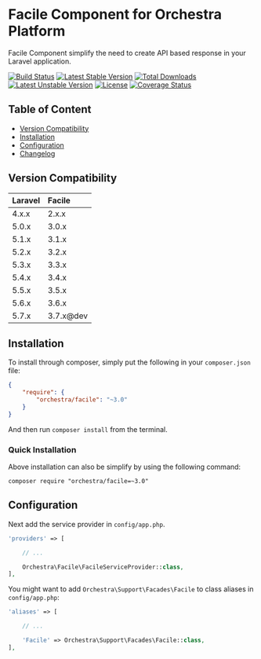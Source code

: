 Facile Component for Orchestra Platform
==============

Facile Component simplify the need to create API based response in your Laravel application.

[![Build Status](https://travis-ci.org/orchestral/facile.svg?branch=master)](https://travis-ci.org/orchestral/facile)
[![Latest Stable Version](https://poser.pugx.org/orchestra/facile/version)](https://packagist.org/packages/orchestra/facile)
[![Total Downloads](https://poser.pugx.org/orchestra/facile/downloads)](https://packagist.org/packages/orchestra/facile)
[![Latest Unstable Version](https://poser.pugx.org/orchestra/facile/v/unstable)](//packagist.org/packages/orchestra/facile)
[![License](https://poser.pugx.org/orchestra/facile/license)](https://packagist.org/packages/orchestra/facile)
[![Coverage Status](https://coveralls.io/repos/github/orchestral/facile/badge.svg?branch=3.6)](https://coveralls.io/github/orchestral/facile?branch=3.6)

## Table of Content

* [Version Compatibility](#version-compatibility)
* [Installation](#installation)
* [Configuration](#configuration)
* [Changelog](https://github.com/orchestral/facile/releases)

## Version Compatibility

Laravel    | Facile
:----------|:----------
 4.x.x     | 2.x.x
 5.0.x     | 3.0.x
 5.1.x     | 3.1.x
 5.2.x     | 3.2.x
 5.3.x     | 3.3.x
 5.4.x     | 3.4.x
 5.5.x     | 3.5.x
 5.6.x     | 3.6.x
 5.7.x     | 3.7.x@dev

## Installation

To install through composer, simply put the following in your `composer.json` file:

```json
{
    "require": {
        "orchestra/facile": "~3.0"
    }
}
```

And then run `composer install` from the terminal.

### Quick Installation

Above installation can also be simplify by using the following command:

    composer require "orchestra/facile=~3.0"

## Configuration

Next add the service provider in `config/app.php`.

```php
'providers' => [

    // ...

    Orchestra\Facile\FacileServiceProvider::class,
],
```

You might want to add `Orchestra\Support\Facades\Facile` to class aliases in `config/app.php`:

```php
'aliases' => [

    // ...

    'Facile' => Orchestra\Support\Facades\Facile::class,
],
```


